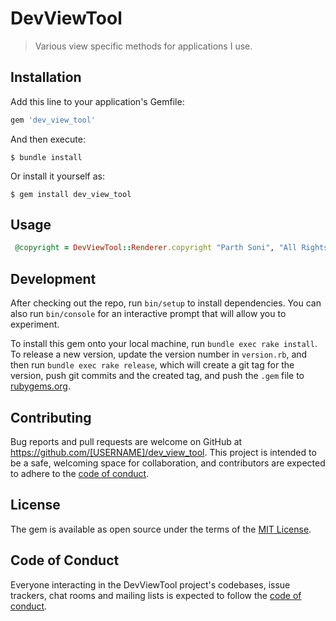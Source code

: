 # DevViewTool
> Various view specific methods for applications I use.
## Installation

Add this line to your application's Gemfile:

```ruby
gem 'dev_view_tool'
```

And then execute:

    $ bundle install

Or install it yourself as:

    $ gem install dev_view_tool

## Usage

```ruby
 @copyright = DevViewTool::Renderer.copyright "Parth Soni", "All Rights Resvered"
```

## Development

After checking out the repo, run `bin/setup` to install dependencies. You can also run `bin/console` for an interactive prompt that will allow you to experiment.

To install this gem onto your local machine, run `bundle exec rake install`. To release a new version, update the version number in `version.rb`, and then run `bundle exec rake release`, which will create a git tag for the version, push git commits and the created tag, and push the `.gem` file to [rubygems.org](https://rubygems.org).

## Contributing

Bug reports and pull requests are welcome on GitHub at https://github.com/[USERNAME]/dev_view_tool. This project is intended to be a safe, welcoming space for collaboration, and contributors are expected to adhere to the [code of conduct](https://github.com/[USERNAME]/dev_view_tool/blob/master/CODE_OF_CONDUCT.md).

## License

The gem is available as open source under the terms of the [MIT License](https://opensource.org/licenses/MIT).

## Code of Conduct

Everyone interacting in the DevViewTool project's codebases, issue trackers, chat rooms and mailing lists is expected to follow the [code of conduct](https://github.com/[USERNAME]/dev_view_tool/blob/master/CODE_OF_CONDUCT.md).